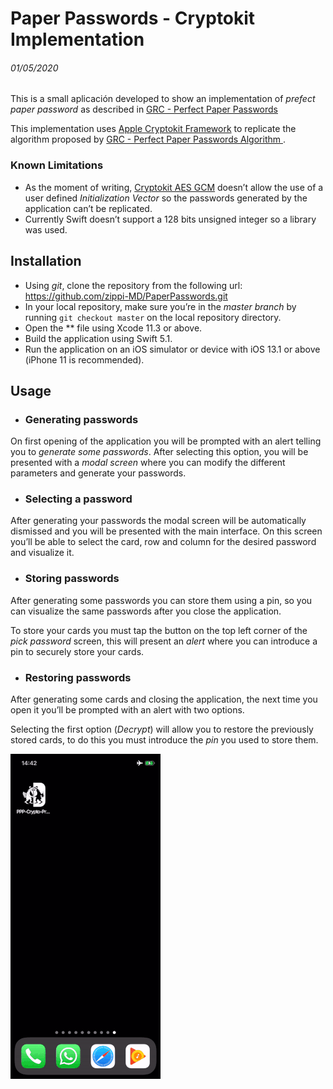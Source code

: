 # Paper Passwords - Cryptokit Implementation 
###### 01/05/2020

This is a small aplicación developed to show an implementation of  *prefect paper password* as described in [GRC - Perfect Paper  Passwords](https://www.grc.com/ppp.htm)

 This implementation uses [Apple Cryptokit Framework](https://developer.apple.com/documentation/cryptokit) to replicate the algorithm proposed by [GRC - Perfect Paper Passwords Algorithm ](https://www.grc.com/ppp/algorithm.htm).

### Known Limitations 

 - As the moment of writing, [Cryptokit AES GCM](https://developer.apple.com/documentation/cryptokit/aes/gcm)  doesn’t allow the use of a user defined *Initialization Vector* so the passwords generated by the application can’t be replicated. 
 - Currently Swift doesn’t support a 128 bits unsigned integer so a library was used. 

## Installation 

 - Using *git*, clone the repository from the following url: https://github.com/zippi-MD/PaperPasswords.git
 - In your local repository, make sure you’re in the *master branch* by running `git checkout master` on the local repository directory.
 - Open the ** file using Xcode 11.3 or above.
 - Build the application using Swift 5.1.
 - Run the application on an iOS simulator or device with iOS 13.1 or above (iPhone 11 is recommended).

## Usage

 - ### Generating passwords
 On first opening of the application you will be prompted with an alert telling you to *generate some passwords*. After selecting this option, you will be presented with a *modal screen* where you can modify the different parameters and generate your passwords.

- ### Selecting a password
After generating your passwords the modal screen will be automatically dismissed and you will be presented with the main interface. On this screen you’ll be able to select the card, row and column for the desired password and visualize it.

- ### Storing passwords 
After generating some passwords you can store them using a pin, so you can visualize the same passwords after you close the application.

To store your cards you must tap the button on the top left corner of the *pick password* screen, this will present an *alert* where you can introduce a pin to securely store your cards.

- ### Restoring passwords
After generating some cards and closing the application, the next time you open it you’ll be prompted with an alert with two options. 

Selecting the first option (*Decrypt*) will allow you to restore the previously stored cards, to do this you must introduce the *pin* you used to store them. 

![](/ReadmeAssets/RestorePasswords.gif)
        
